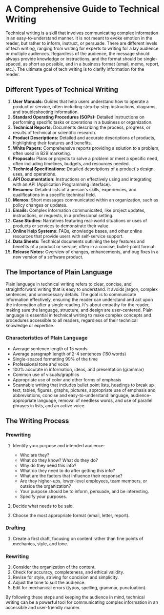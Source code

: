 # A Comprehensive Guide to Technical Writing

Technical writing is a skill that involves communicating complex information in an easy-to-understand manner. It is not meant to evoke emotion in the reader, but rather to inform, instruct, or persuade. There are different levels of tech writing, ranging from writing for experts to writing for a lay audience or multiple audiences. Regardless of the audience, the message should always provide knowledge or instructions, and the format should be single-spaced, as short as possible, and in a business format (email, memo, report, etc.). The ultimate goal of tech writing is to clarify information for the reader.

## Different Types of Technical Writing

1. **User Manuals:** Guides that help users understand how to operate a product or service, often including step-by-step instructions, diagrams, and troubleshooting information.
2. **Standard Operating Procedures (SOPs):** Detailed instructions on performing specific tasks or operations in a business or organization.
3. **Technical Reports:** Documents describing the process, progress, or results of technical or scientific research.
4. **Product Descriptions:** Detailed and accurate descriptions of products, highlighting their features and benefits.
5. **White Papers:** Comprehensive reports providing a solution to a problem, often used in B2B marketing.
6. **Proposals:** Plans or projects to solve a problem or meet a specific need, often including timelines, budgets, and resources needed.
7. **Technical Specifications:** Detailed descriptions of a product's design, uses, and operations.
8. **API Documentation:** Instructions on effectively using and integrating with an API (Application Programming Interface).
9. **Resumes:** Detailed lists of a person's skills, experiences, and qualifications in a specific technical field.
10. **Memos:** Short messages communicated within an organization, such as policy changes or updates.
11. **Emails:** Complex information communicated, like project updates, instructions, or requests, in a professional setting.
12. **Case Studies:** Narratives featuring real-world situations or uses of products or services to demonstrate their value.
13. **Online Help Systems:** FAQs, knowledge bases, and other online resources that provide users with self-service support.
14. **Data Sheets:** Technical documents outlining the key features and benefits of a product or service, often in a concise, bullet-point format.
15. **Release Notes:** Overview of changes, enhancements, and bug fixes in a new version of a software product.

## The Importance of Plain Language

Plain language in technical writing refers to clear, concise, and straightforward writing that is easy to understand. It avoids jargon, complex sentences, and unnecessary details. The goal is to communicate information effectively, ensuring the reader can understand and act upon the information after a single reading. It's about empathy for the reader, making sure the language, structure, and design are user-centered. Plain language is essential in technical writing to make complex concepts and procedures accessible to all readers, regardless of their technical knowledge or expertise.

### Characteristics of Plain Language

- Average sentence length of 15 words
- Average paragraph length of 2-4 sentences (150 words)
- Single-spaced formatting 99% of the time
- Professional tone and voice
- 100% accurate in information, ideas, and presentation (grammar)
- Common use of visuals/graphics
- Appropriate use of color and other forms of emphasis
- Scannable writing that includes bullet point lists, headings to break up text, tables, figures, graphs, pictures, appropriate use of emphasis and abbreviations, concise and easy-to-understand language, audience-appropriate language, removal of needless words, and use of parallel phrases in lists, and an active voice.

## The Writing Process

### Prewriting

1. Identify your purpose and intended audience:
    - Who are they?
    - What do they know? What do they do?
    - Why do they need this info?
    - What do they need to do after getting this info?
    - What are the factors that influence their response?
    - Are they higher-ups, lower-level employees, team members, or outside the organization?
    - Your purpose should be to inform, persuade, and be interesting.
    - Specify your purposes.

2. Decide what needs to be said.
3. Choose the most appropriate format (email, letter, report).

### Drafting

1. Create a first draft, focusing on content rather than fine points of mechanics, style, and tone.

### Rewriting

1. Consider the organization of the content.
2. Check for accuracy, completeness, and ethical validity.
3. Revise for style, striving for concision and simplicity.
4. Adjust the tone to suit the audience.
5. Edit for mechanical errors (typos, spelling, grammar, punctuation).

By following these steps and keeping the audience in mind, technical writing can be a powerful tool for communicating complex information in an accessible and user-friendly manner.